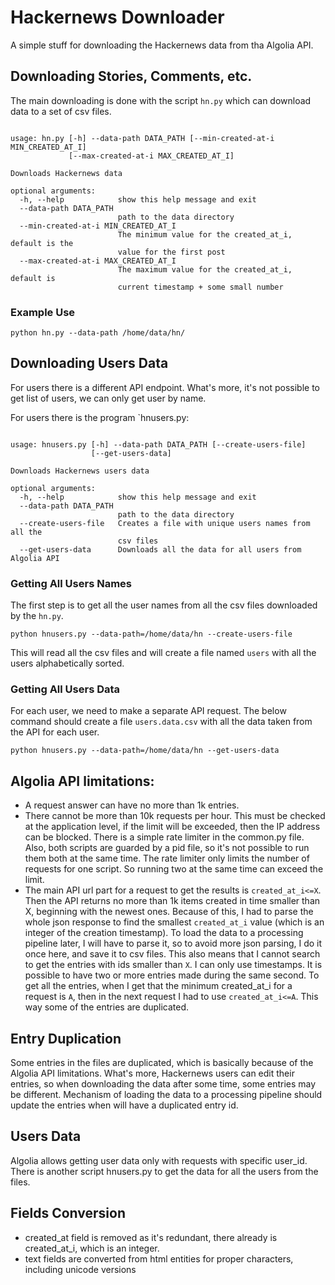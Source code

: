 # Hackernews Downloader

A simple stuff for downloading the Hackernews data from tha Algolia API.

## Downloading Stories, Comments, etc.

The main downloading is done with the script `hn.py` which can download data to a set of csv files.

```

usage: hn.py [-h] --data-path DATA_PATH [--min-created-at-i MIN_CREATED_AT_I]
             [--max-created-at-i MAX_CREATED_AT_I]

Downloads Hackernews data

optional arguments:
  -h, --help            show this help message and exit
  --data-path DATA_PATH
                        path to the data directory
  --min-created-at-i MIN_CREATED_AT_I
                        The minimum value for the created_at_i, default is the
                        value for the first post
  --max-created-at-i MAX_CREATED_AT_I
                        The maximum value for the created_at_i, default is
                        current timestamp + some small number

```

### Example Use

```
python hn.py --data-path /home/data/hn/
```

## Downloading Users Data

For users there is a different API endpoint. What's more, it's not possible to get list of users, we can only
get user by name.

For users there is the program `hnusers.py:

```

usage: hnusers.py [-h] --data-path DATA_PATH [--create-users-file]
                  [--get-users-data]

Downloads Hackernews users data

optional arguments:
  -h, --help            show this help message and exit
  --data-path DATA_PATH
                        path to the data directory
  --create-users-file   Creates a file with unique users names from all the
                        csv files
  --get-users-data      Downloads all the data for all users from Algolia API

```

### Getting All Users Names

The first step is to get all the user names from all the csv files downloaded by the `hn.py`.

```
python hnusers.py --data-path=/home/data/hn --create-users-file
```

This will read all the csv files and will create a file named `users` with all the users alphabetically sorted.

### Getting All Users Data

For each user, we need to make a separate API request. The below command should create a file `users.data.csv` with all
the data taken from the API for each user. 

```
python hnusers.py --data-path=/home/data/hn --get-users-data
```

## Algolia API limitations:

- A request answer can have no more than 1k entries.
- There cannot be more than 10k requests per hour. This must be checked at the application level,
  if the limit will be exceeded, then the IP address can be blocked. There is a simple rate limiter in the common.py file.
  Also, both scripts are guarded by a pid file, so it's not possible to run them both at the same time.
  The rate limiter only limits the number of requests for one script. So running two at the same time can
  exceed the limit.
- The main API url part for a request to get the results is `created_at_i<=X`. 
  Then the API returns no more than 1k items created in time smaller than X, beginning with the newest ones. 
  Because of this, I had to parse the whole json response to find the smallest `created_at_i` value 
  (which is an integer of the creation timestamp).
  To load the data to a processing pipeline later, I will have to parse it, so to avoid more json parsing,
  I do it once here, and save it to csv files.
  This also means that I cannot search to get the entries with ids smaller than `X`. I can only use timestamps.
  It is possible to have two or more entries made during the same second.
  To get all the entries, when I get that the minimum created_at_i for a request is `A`, 
  then in the next request I had to use `created_at_i<=A`. This way some of the entries are duplicated.

## Entry Duplication

Some entries in the files are duplicated, which is basically because of the Algolia API limitations.
What's more, Hackernews users can edit their entries, so when downloading the data after some time, some entries may be different. Mechanism of loading the data to a processing pipeline should
update the entries when will have a duplicated entry id.

## Users Data

Algolia allows getting user data only with requests with specific user_id. There is another script hnusers.py
to get the data for all the users from the files.

## Fields Conversion

- created_at field is removed as it's redundant, there already is created_at_i, which is an integer.
- text fields are converted from html entities for proper characters, including unicode versions
